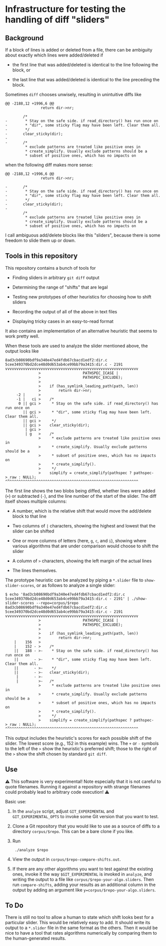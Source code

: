 # Infrastructure for testing the handling of diff "sliders"

## Background

If a block of lines is added or deleted from a file, there can be ambiguity about exactly which lines were added/deleted if

* the first line that was added/deleted is identical to the line following the block, or

* the last line that was added/deleted is identical to the line preceding the block.

Sometimes `diff` chooses unwisely, resulting in unintuitive diffs like

```
@@ -2188,12 +1996,6 @@
                return dir->nr;
 
        /*
-        * Stay on the safe side. if read_directory() has run once on
-        * "dir", some sticky flag may have been left. Clear them all.
-        */
-       clear_sticky(dir);
-
-       /*
         * exclude patterns are treated like positive ones in
         * create_simplify. Usually exclude patterns should be a
         * subset of positive ones, which has no impacts on
```

when the following diff makes more sense:

```
@@ -2188,12 +1996,6 @@
                return dir->nr;
 
-       /*
-        * Stay on the safe side. if read_directory() has run once on
-        * "dir", some sticky flag may have been left. Clear them all.
-        */
-       clear_sticky(dir);
-
        /*
         * exclude patterns are treated like positive ones in
         * create_simplify. Usually exclude patterns should be a
         * subset of positive ones, which has no impacts on
```

I call ambiguous add/delete blocks like this "sliders", because there is some freedom to slide them up or down.


## Tools in this repository

This repository contains a bunch of tools for

* Finding sliders in arbitrary `git diff` output

* Determining the range of "shifts" that are legal

* Testing new prototypes of other heuristics for choosing how to shift sliders

* Recording the output of all of the above in text files

* Displaying tricky cases in an easy-to-read format

It also contains an implementation of an alternative heuristic that seems to work pretty well.

When these tools are used to analyze the slider mentioned above, the output looks like

```
8ad3cb08690bdf9a340e47ed4fdb67cbacd1edf2:dir.c 5cee349370bd2dce48d0d653ab4ce99bb79a3415:dir.c - 2191
vvvvvvvvvvvvvvvvvvvvvvvvvvvvvvvvvvvvvvvvvvvvvvvvvvvvvvvvvvvv
               >			       PATHSPEC_ICASE |
               >			       PATHSPEC_EXCLUDE);
               >
               >	if (has_symlink_leading_path(path, len))
               >		return dir->nr;
     -2 |      >
     -1 |   ci >	/*
      0 || gci >	 * Stay on the safe side. if read_directory() has run once on
        || gci >	 * "dir", some sticky flag may have been left. Clear them all.
        || gci >	 */
        || gci >	clear_sticky(dir);
         | gci >
         | g   >	/*
               >	 * exclude patterns are treated like positive ones in
               >	 * create_simplify. Usually exclude patterns should be a
               >	 * subset of positive ones, which has no impacts on
               >	 * create_simplify().
               >	 */
               >	simplify = create_simplify(pathspec ? pathspec->_raw : NULL);
^^^^^^^^^^^^^^^^^^^^^^^^^^^^^^^^^^^^^^^^^^^^^^^^^^^^^^^^^^^^
```

The first line shows the two blobs being diffed, whether lines were added (`+`) or subtracted (`-`), and the line number of the start of the slider. The diff itself shows multiple columns:

* A number, which is the relative shift that would move the add/delete block to that line

* Two columns of `|` characters, showing the highest and lowest that the slider can be shifted

* One or more columns of letters (here, `g`, `c`, and `i`), showing where various algorithms that are under comparison would choose to shift the slider

* A column of `>` characters, showing the left margin of the actual lines

* The lines themselves.


The prototype heuristic can be analyzed by piping a `*.slider` file to `show-slider-scores`, or as follows to analyze a single slider:

```
$ echo '8ad3cb08690bdf9a340e47ed4fdb67cbacd1edf2:dir.c 5cee349370bd2dce48d0d653ab4ce99bb79a3415:dir.c - 2191' | ./show-slider-scores --repo=corpus/$repo
8ad3cb08690bdf9a340e47ed4fdb67cbacd1edf2:dir.c 5cee349370bd2dce48d0d653ab4ce99bb79a3415:dir.c - 2191
vvvvvvvvvvvvvvvvvvvvvvvvvvvvvvvvvvvvvvvvvvvvvvvvvvvvvvvvvvvv
               > 			       PATHSPEC_ICASE |
               > 			       PATHSPEC_EXCLUDE);
               > 
               > 	if (has_symlink_leading_path(path, len))
               > 		return dir->nr;
    |    156   > 
    |    152 - > 	/*
    ||   188 - >-	 * Stay on the safe side. if read_directory() has run once on
    ||       - >-	 * "dir", some sticky flag may have been left. Clear them all.
    ||       - >-	 */
    ||       - >-	clear_sticky(dir);
     |       - >-
     |         >-	/*
               > 	 * exclude patterns are treated like positive ones in
               > 	 * create_simplify. Usually exclude patterns should be a
               > 	 * subset of positive ones, which has no impacts on
               > 	 * create_simplify().
               > 	 */
               > 	simplify = create_simplify(pathspec ? pathspec->_raw : NULL);
^^^^^^^^^^^^^^^^^^^^^^^^^^^^^^^^^^^^^^^^^^^^^^^^^^^^^^^^^^^^
```

This output includes the heuristic's scores for each possible shift of the slider. The lowest score (e.g., 152 in this example) wins. The `+` or `-` symbols to the left of the `>` show the heuristic's preferred shift; those to the right of the `>` show the shift chosen by standard `git diff`.


## Use

:warning: This software is very experimental! Note especially that it is not careful to quote filenames. Running it against a repository with strange filenames could probably lead to arbitrary code execution! :warning:

Basic use:

1. In the `analyze` script, adjust `GIT_EXPERIMENTAL` and `GIT_EXPERIMENTAL_OPTS` to invoke some Git version that you want to test.

2. Clone a Git repository that you would like to use as a source of diffs to a directory `corpus/$repo`. This can be a bare clone if you like.

3. Run

        ./analyze $repo

4. View the output in `corpus/$repo-compare-shifts.out`.

5. If there are any other algorithms you want to test against the existing ones, invoke it the way `$GIT_EXPERIMENTAL` is invoked in `analyze`, and writing the output to a file like `corpus/$repo-your-algo.sliders`. Then run `compare-shifts`, adding your results as an additional column in the output by adding an argument like `y=corpus/$repo-your-algo.sliders`.


## To Do

There is still no tool to allow a human to state which shift looks best for a particular slider. This would be relatively easy to add. It should write its output to a `*.slider` file in the same format as the others. Then it would be nice to have a tool that rates algorithms numerically by comparing them to the human-generated results.


